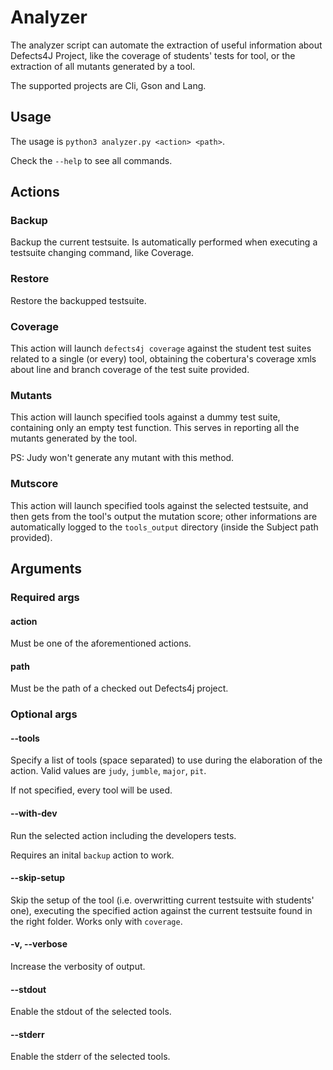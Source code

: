 # Analyzer
The analyzer script can automate the extraction of useful information about 
Defects4J Project, like the coverage of students' tests for tool, or
the extraction of all mutants generated by a tool.

The supported projects are Cli, Gson and Lang.

## Usage
The usage is `python3 analyzer.py <action> <path>`.

Check the `--help` to see all commands.

## Actions
### Backup
Backup the current testsuite. Is automatically performed when executing a testsuite changing command, like Coverage.

### Restore
Restore the backupped testsuite.

### Coverage
This action will launch `defects4j coverage` against the student test suites related
to a single (or every) tool, obtaining the cobertura's coverage xmls about line and
branch coverage of the test suite provided.

### Mutants
This action will launch specified tools against a dummy test suite, containing only
an empty test function. This serves in reporting all the mutants generated by the tool.

PS: Judy won't generate any mutant with this method.

### Mutscore
This action will launch specified tools against the selected testsuite, and then gets from the tool's output
the mutation score; other informations are automatically logged to the `tools_output` directory (inside the Subject path provided).

## Arguments
### Required args

#### action
Must be one of the aforementioned actions.

#### path
Must be the path of a checked out Defects4j project.

### Optional args

#### --tools
Specify a list of tools (space separated) to use during the elaboration of the action.
Valid values are `judy`, `jumble`, `major`, `pit`.

If not specified, every tool will be used.

#### --with-dev
Run the selected action including the developers tests.

Requires an inital `backup` action to work.

#### --skip-setup
Skip the setup of the tool (i.e. overwritting current testsuite with students' one),
executing the specified action against the current testsuite found in the right folder. 
Works only with `coverage`.

#### -v, --verbose
Increase the verbosity of output.

#### --stdout
Enable the stdout of the selected tools.

#### --stderr
Enable the stderr of the selected tools.
